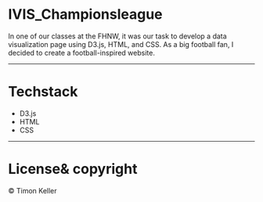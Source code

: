 # IVIS_Championsleague

In one of our classes at the FHNW, it was our task to develop a data visualization page using D3.js, HTML, and CSS. As a big football fan, I decided to create a football-inspired website.

---

# Techstack

- D3.js
- HTML 
- CSS

--- 

# License& copyright

© Timon Keller
